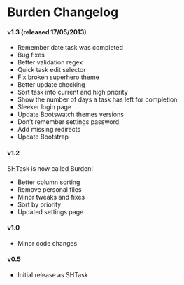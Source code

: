 Burden Changelog
====================

#### v1.3 (released 17/05/2013)

* Remember date task was completed
* Bug fixes
* Better validation regex
* Quick task edit selector
* Fix broken superhero theme
* Better update checking
* Sort task into current and high priority
* Show the number of days a task has left for completion
* Sleeker login page
* Update Bootswatch themes versions
* Don’t remember settings password
* Add missing redirects
* Update Bootstrap

#### v1.2

SHTask is now called Burden!

* Better column sorting
* Remove personal files
* Minor tweaks and fixes
* Sort by priority
* Updated settings page
    
#### v1.0

* Minor code changes

#### v0.5

* Initial release as SHTask